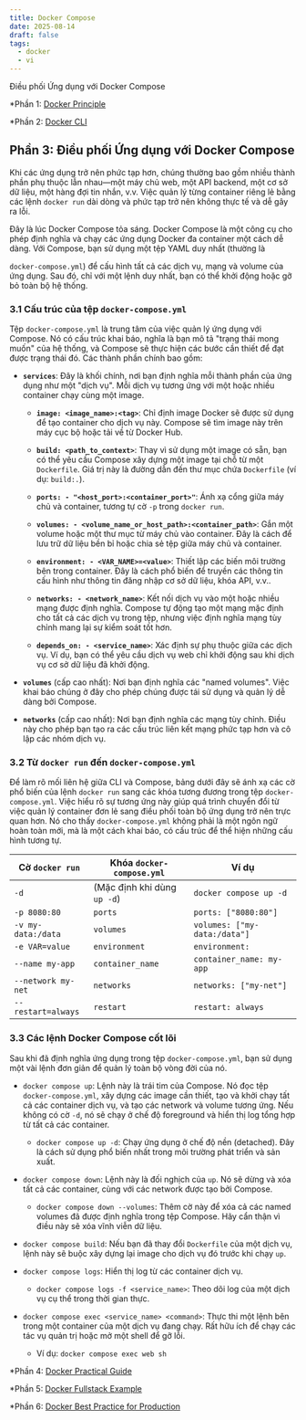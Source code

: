 ```yaml
---
title: Docker Compose
date: 2025-08-14
draft: false
tags:
  - docker
  - vi
---
```

Điều phối Ứng dụng với Docker Compose
<!--more-->

*Phần 1: [Docker Principle](https://blog.nagih.io.vn/post/docker/docker/) 

*Phần 2: [Docker CLI](https://blog.nagih.io.vn/post/docker/docker-cli/)

## Phần 3: Điều phối Ứng dụng với Docker Compose

Khi các ứng dụng trở nên phức tạp hơn, chúng thường bao gồm nhiều thành phần phụ thuộc lẫn nhau—một máy chủ web, một API backend, một cơ sở dữ liệu, một hàng đợi tin nhắn, v.v. Việc quản lý từng container riêng lẻ bằng các lệnh `docker run` dài dòng và phức tạp trở nên không thực tế và dễ gây ra lỗi.

Đây là lúc Docker Compose tỏa sáng. Docker Compose là một công cụ cho phép định nghĩa và chạy các ứng dụng Docker đa container một cách dễ dàng. Với Compose, bạn sử dụng một tệp YAML duy nhất (thường là

`docker-compose.yml`) để cấu hình tất cả các dịch vụ, mạng và volume của ứng dụng. Sau đó, chỉ với một lệnh duy nhất, bạn có thể khởi động hoặc gỡ bỏ toàn bộ hệ thống.

### 3.1 Cấu trúc của tệp `docker-compose.yml`

Tệp `docker-compose.yml` là trung tâm của việc quản lý ứng dụng với Compose. Nó có cấu trúc khai báo, nghĩa là bạn mô tả "trạng thái mong muốn" của hệ thống, và Compose sẽ thực hiện các bước cần thiết để đạt được trạng thái đó. Các thành phần chính bao gồm:

- **`services`**: Đây là khối chính, nơi bạn định nghĩa mỗi thành phần của ứng dụng như một "dịch vụ". Mỗi dịch vụ tương ứng với một hoặc nhiều container chạy cùng một image.
    
    - **`image: <image_name>:<tag>`**: Chỉ định image Docker sẽ được sử dụng để tạo container cho dịch vụ này. Compose sẽ tìm image này trên máy cục bộ hoặc tải về từ Docker Hub.
        
    - **`build: <path_to_context>`**: Thay vì sử dụng một image có sẵn, bạn có thể yêu cầu Compose xây dựng một image tại chỗ từ một `Dockerfile`. Giá trị này là đường dẫn đến thư mục chứa `Dockerfile` (ví dụ: `build:.`).
        
    - **`ports: - "<host_port>:<container_port>"`**: Ánh xạ cổng giữa máy chủ và container, tương tự cờ `-p` trong `docker run`.
        
    - **`volumes: - <volume_name_or_host_path>:<container_path>`**: Gắn một volume hoặc một thư mục từ máy chủ vào container. Đây là cách để lưu trữ dữ liệu bền bỉ hoặc chia sẻ tệp giữa máy chủ và container.
        
    - **`environment: - <VAR_NAME>=<value>`**: Thiết lập các biến môi trường bên trong container. Đây là cách phổ biến để truyền các thông tin cấu hình như thông tin đăng nhập cơ sở dữ liệu, khóa API, v.v..
        
    - **`networks: - <network_name>`**: Kết nối dịch vụ vào một hoặc nhiều mạng được định nghĩa. Compose tự động tạo một mạng mặc định cho tất cả các dịch vụ trong tệp, nhưng việc định nghĩa mạng tùy chỉnh mang lại sự kiểm soát tốt hơn.
        
    - **`depends_on: - <service_name>`**: Xác định sự phụ thuộc giữa các dịch vụ. Ví dụ, bạn có thể yêu cầu dịch vụ web chỉ khởi động sau khi dịch vụ cơ sở dữ liệu đã khởi động.
        
- **`volumes`** (cấp cao nhất): Nơi bạn định nghĩa các "named volumes". Việc khai báo chúng ở đây cho phép chúng được tái sử dụng và quản lý dễ dàng bởi Compose.
    
- **`networks`** (cấp cao nhất): Nơi bạn định nghĩa các mạng tùy chỉnh. Điều này cho phép bạn tạo ra các cấu trúc liên kết mạng phức tạp hơn và cô lập các nhóm dịch vụ.
    

### 3.2 Từ `docker run` đến `docker-compose.yml`

Để làm rõ mối liên hệ giữa CLI và Compose, bảng dưới đây sẽ ánh xạ các cờ phổ biến của lệnh `docker run` sang các khóa tương đương trong tệp `docker-compose.yml`. Việc hiểu rõ sự tương ứng này giúp quá trình chuyển đổi từ việc quản lý container đơn lẻ sang điều phối toàn bộ ứng dụng trở nên trực quan hơn. Nó cho thấy `docker-compose.yml` không phải là một ngôn ngữ hoàn toàn mới, mà là một cách khai báo, có cấu trúc để thể hiện những cấu hình tương tự.

|Cờ `docker run`|Khóa `docker-compose.yml`|Ví dụ|
|---|---|---|
|`-d`|(Mặc định khi dùng `up -d`)|`docker compose up -d`|
|`-p 8080:80`|`ports`|`ports: ["8080:80"]`|
|`-v my-data:/data`|`volumes`|`volumes: ["my-data:/data"]`|
|`-e VAR=value`|`environment`|`environment:`|
|`--name my-app`|`container_name`|`container_name: my-app`|
|`--network my-net`|`networks`|`networks: ["my-net"]`|
|`--restart=always`|`restart`|`restart: always`|

### 3.3 Các lệnh Docker Compose cốt lõi

Sau khi đã định nghĩa ứng dụng trong tệp `docker-compose.yml`, bạn sử dụng một vài lệnh đơn giản để quản lý toàn bộ vòng đời của nó.

- `docker compose up`: Lệnh này là trái tim của Compose. Nó đọc tệp `docker-compose.yml`, xây dựng các image cần thiết, tạo và khởi chạy tất cả các container dịch vụ, và tạo các network và volume tương ứng. Nếu không có cờ `-d`, nó sẽ chạy ở chế độ foreground và hiển thị log tổng hợp từ tất cả các container.
    
    - `docker compose up -d`: Chạy ứng dụng ở chế độ nền (detached). Đây là cách sử dụng phổ biến nhất trong môi trường phát triển và sản xuất.
        
- `docker compose down`: Lệnh này là đối nghịch của `up`. Nó sẽ dừng và xóa tất cả các container, cùng với các network được tạo bởi Compose.
    
    - `docker compose down --volumes`: Thêm cờ này để xóa cả các named volumes đã được định nghĩa trong tệp Compose. Hãy cẩn thận vì điều này sẽ xóa vĩnh viễn dữ liệu.
        
- `docker compose build`: Nếu bạn đã thay đổi `Dockerfile` của một dịch vụ, lệnh này sẽ buộc xây dựng lại image cho dịch vụ đó trước khi chạy `up`.
    
- `docker compose logs`: Hiển thị log từ các container dịch vụ.
    
    - `docker compose logs -f <service_name>`: Theo dõi log của một dịch vụ cụ thể trong thời gian thực.
        
- `docker compose exec <service_name> <command>`: Thực thi một lệnh bên trong một container của một dịch vụ đang chạy. Rất hữu ích để chạy các tác vụ quản trị hoặc mở một shell để gỡ lỗi.
    
    - Ví dụ: `docker compose exec web sh`
        


*Phần 4: [Docker Practical Guide](https://blog.nagih.io.vn/post/docker/docker-practical-guide/)

*Phần 5: [Docker Fullstack Example](https://blog.nagih.io.vn/post/docker/docker-fullstack-example/)

*Phần 6: [Docker Best Practice for Production](https://blog.nagih.io.vn/post/docker/docker-best-practice-for-production/)